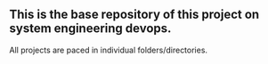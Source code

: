 ## This is the base repository of this project on system engineering devops.
All projects are paced in individual folders/directories.
